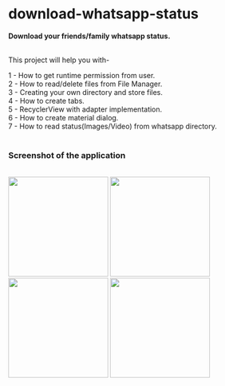 # download-whatsapp-status
<b>Download your friends/family whatsapp status.</b><br/><br/>

This project will help you with-</br>

1 - How to get runtime permission from user.</br>
2 - How to read/delete files from File Manager.</br>
3 - Creating your own directory and store files.</br>
4 - How to create tabs.</br>
5 - RecyclerView with adapter implementation.</br>
6 - How to create material dialog.</br>
7 - How to read status(Images/Video) from whatsapp directory.</br>
<br/>
<h3>Screenshot of the application</h3><br/>
<img src="https://github.com/ashishgupta191193/download-whatsapp-status/blob/master/Screenshot_1.jpeg" width="200" heigt="350"/>
<img src="https://github.com/ashishgupta191193/download-whatsapp-status/blob/master/Screenshot_2.jpeg" width="200" heigt="350"/><br/>
<img src="https://github.com/ashishgupta191193/download-whatsapp-status/blob/master/Screenshot_3.jpeg" width="200" heigt="350"/>
<img src="https://github.com/ashishgupta191193/download-whatsapp-status/blob/master/Screenshot_4.jpeg" width="200" heigt="350"/><br/>
